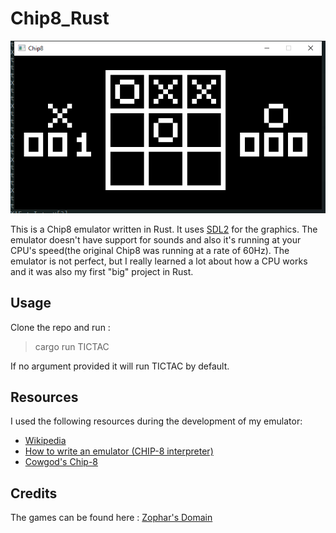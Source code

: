 # Chip8_Rust

![alt text](https://github.com/goandrei/Chip8_Rust/blob/master/capture-20200102-162620.png)

This is a Chip8 emulator written in Rust. It uses [SDL2](https://github.com/Rust-SDL2/rust-sdl2) for the graphics.
The emulator doesn't have support for sounds and also it's running at your CPU's speed(the original Chip8 was running at a rate of 60Hz).
The emulator is not perfect, but I really learned a lot about how a CPU works and it was also my first "big" project in Rust.

## Usage
Clone the repo and run : 
> cargo run TICTAC

If no argument provided it will run TICTAC by default.

## Resources
I used the following resources during the development of my emulator:
- [Wikipedia](https://en.wikipedia.org/wiki/CHIP-8)
- [How to write an emulator (CHIP-8 interpreter)](http://www.multigesture.net/articles/how-to-write-an-emulator-chip-8-interpreter/)
- [Cowgod's Chip-8](http://devernay.free.fr/hacks/chip8/C8TECH10.HTM)

## Credits
The games can be found here : [Zophar's Domain](https://www.zophar.net/pdroms/chip8/chip-8-games-pack.html)
